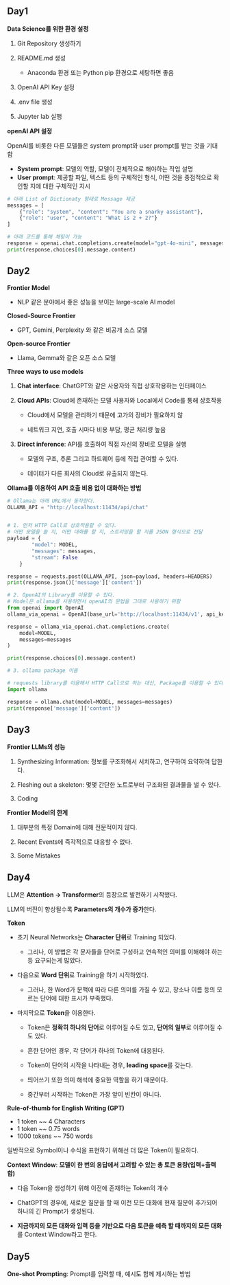 ## Day1

**Data Science를 위한 환경 설정**

1. Git Repository 생성하기
   
2. README.md 생성
  
    - Anaconda 환경 또는 Python pip 환경으로 세탕하면 좋음

3. OpenAI API Key 설정

4. .env file 생성

5. Jupyter lab 실행

**openAI API 설정**

OpenAI를 비롯한 다른 모델들은 system prompt와 user prompt를 받는 것을 기대함

- **System prompt**: 모델의 역할, 모델이 전체적으로 해야하는 작업 설명 
- **User prompt**: 제공할 파일, 텍스트 등의 구체적인 형식, 어떤 것을 중점적으로 확인할 지에 대한 구체적인 지시

``` python
# 아래 List of Dictionaty 형태로 Message 제공 
messages = [
    {"role": "system", "content": "You are a snarky assistant"},
    {"role": "user", "content": "What is 2 + 2?"}
]

# 아래 코드를 통해 채팅이 가능
response = openai.chat.completions.create(model="gpt-4o-mini", messages=messages)
print(response.choices[0].message.content)
```

## Day2

**Frontier Model**

- NLP 같은 분야에서 좋은 성능을 보이는 large-scale AI model

**Closed-Source Frontier**

- GPT, Gemini, Perplexity 와 같은 비공개 소스 모델

**Open-source Frontier**

- Llama, Gemma와 같은 오픈 소스 모델


**Three ways to use models**

1. **Chat interface**: ChatGPT와 같은 사용자와 직접 상호작용하는 인터페이스

2. **Cloud APIs**: Cloud에 존재하는 모델 사용자와 Local에서 Code를 통해 상호작용

   - Cloud에서 모델을 관리하기 때문에 고가의 장비가 필요하지 않

   - 네트워크 지연, 호출 시마다 비용 부담, 평균 처리량 높음
  

3. **Direct inference**: API를 호출하여 직접 자신의 장비로 모델을 실행

   - 모델의 구조, 추론 그리고 하드웨어 등에 직접 관여할 수 있다.
  
   - 데이터가 다른 회사의 Cloud로 유출되지 않는다.
  

**Ollama를 이용하여 API 호출 비용 없이 대화하는 방법**
  
```python
# Ollama는 아래 URL에서 동작한다.
OLLAMA_API = "http://localhost:11434/api/chat"


# 1. 먼저 HTTP Call로 상호작용할 수 있다.
# 어떤 모델을 쓸 지, 어떤 대화를 할 지, 스트리밍을 할 지를 JSON 형식으로 전달
payload = {
        "model": MODEL,
        "messages": messages,
        "stream": False
    }

response = requests.post(OLLAMA_API, json=payload, headers=HEADERS)
print(response.json()['message']['content'])

# 2. OpenAI의 Library를 이용할 수 있다.
# Model은 ollama를 사용하면서 openAI의 문법을 그대로 사용하기 위함
from openai import OpenAI
ollama_via_openai = OpenAI(base_url='http://localhost:11434/v1', api_key='ollama')

response = ollama_via_openai.chat.completions.create(
    model=MODEL,
    messages=messages
)

print(response.choices[0].message.content)

# 3. ollama package 이용

# requests library를 이용해서 HTTP Call으로 하는 대신, Package를 이용할 수 있다.
import ollama

response = ollama.chat(model=MODEL, messages=messages)
print(response['message']['content'])
```

## Day3

**Frontier LLMs의 성능**

1. Synthesizing Information: 정보를 구조화해서 서치하고, 연구하여 요약하여 답한다.

2. Fleshing out a skeleton: 몇몇 간단한 노트로부터 구조화된 결과물을 낼 수 있다.

3. Coding

**Frontier Model의 한계**

1. 대부분의 특정 Domain에 대해 전문적이지 않다.

2. Recent Events에 즉각적으로 대응할 수 없다.

3. Some Mistakes

## Day4

LLM은 **Attention -> Transformer**의 등장으로 발전하기 시작했다.

LLM의 버전이 향상될수록 **Parameters의 개수가 증가**한다.

**Token**

- 초기 Neural Networks는 **Character 단위**로 Training 되었다.

   - 그리나, 이 방법은 각 문자들을 단어로 구성하고 연속적인 의미를 이해해야 하는 등 요구되는게 많았다.
 
- 다음으로 **Word 단위**로 Training을 하기 시작하였다.

   - 그러나, 한 Word가 문맥에 따라 다른 의미를 가질 수 있고, 장소나 이름 등의 모르는 단어에 대한 표시가 부족했다.
 
- 마지막으로 **Token**을 이용한다.

   - Token은 **정확히 하나의 단어**로 이루어질 수도 있고, **단어의 일부**로 이루어질 수도 있다.
 
   - 흔한 단어인 경우, 각 단어가 하나의 Token에 대응된다.
 
   - Token이 단어의 시작을 나타내는 경우, **leading space**를 갖는다.
 
   - 띄어쓰기 또한 의미 해석에 중요한 역할을 하기 때문이다. 
 
   - 중간부터 시작하는 Token은 가장 앞이 빈칸이 아니다.
 
**Rule-of-thumb for English Writing (GPT)**

- 1 token ~~ 4 Characters
- 1 token ~~ 0.75 words
- 1000 tokens ~~ 750 words

일반적으로 Symbol이나 수식을 표현하기 위해선 더 많은 Token이 필요하다.
  

**Context Window**: **모델이 한 번의 응답에서 고려할 수 있는 총 토큰 용량(입력+출력 합)**

- 다음 Token을 생성하기 위해 이전에 존재하는 Token의 개수

- ChatGPT의 경우에, 새로운 질문을 할 때 이전 모든 대화에 현재 질문이 추가되어 하나의 긴 Prompt가 생성된다.

- **지금까지의 모든 대화와 입력 등을 기반으로 다음 토큰을 예측 할 때까지의 모든 대화**를 Context Window라고 한다.

## Day5

**One-shot Prompting**: Prompt를 입력할 때, 예시도 함께 제시하는 방법




